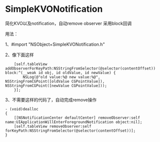 # SimpleKVONotification
简化KVO以及notification，自动remove observer
采用block回调

用法：

1、#import "NSObject+SimpleKVONotification.h"

2、像下面这样
```
    [self.tableView addObserverForKeyPath:NSStringFromSelector(@selector(contentOffset)) block:^(__weak id obj, id oldValue, id newValue) {
        NSLog(@"old value:%@ new value:%@", NSStringFromCGPoint([oldValue CGPointValue]), NSStringFromCGPoint([newValue CGPointValue]));
    }];
```

3、不需要这样的代码了，自动完成remove操作
```
- (void)dealloc
{
    [[NSNotificationCenter defaultCenter] removeObserver:self name:UIApplicationWillEnterForegroundNotification object:nil];
    [self.tableView removeObserver:self forKeyPath:NSStringFromSelector(@selector(contentOffset))];
}
```
